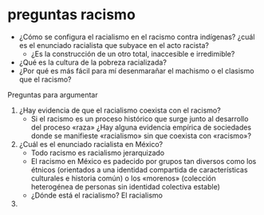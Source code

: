 # preguntas racismo

* ¿Cómo se configura el racialismo en el racismo contra indígenas? ¿cuál es el enunciado racialista que subyace en el acto racista?
  * ¿Es la construcción de un otro total, inaccesible e irredimible?
* ¿Qué es la cultura de la pobreza racializada?
* ¿Por qué es más fácil para mí desenmarañar el machismo o el clasismo que el racismo?

Preguntas para argumentar

1. ¿Hay evidencia de que el racialismo coexista con el racismo?
   * Si el racismo es un proceso histórico que surge junto al desarrollo del proceso «raza» ¿Hay alguna evidencia empírica de sociedades donde se manifieste «racialismo» sin que coexista con «racismo»?
1. ¿Cuál es el enunciado racialista en México?
   * Todo racismo es racialismo jerarquizado
   * El racismo en México es padecido por grupos tan diversos como los étnicos (orientados a una identidad compartida de características culturales e historia común) o los «morenos» (colección heterogénea de personas sin identidad colectiva estable)
   * ¿Dónde está el racialismo? El racialismo
1. 

